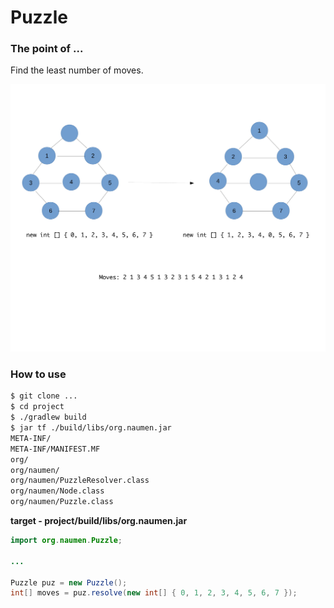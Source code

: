 # Puzzle


### The point of ...

Find the least number of moves.

![Undirected and unweighted graph](./pattern.jpg)

### How to use

```sh
$ git clone ...
$ cd project
$ ./gradlew build
$ jar tf ./build/libs/org.naumen.jar
META-INF/
META-INF/MANIFEST.MF
org/
org/naumen/
org/naumen/PuzzleResolver.class
org/naumen/Node.class
org/naumen/Puzzle.class
```

**target - project/build/libs/org.naumen.jar**

```java
import org.naumen.Puzzle;

...

Puzzle puz = new Puzzle();
int[] moves = puz.resolve(new int[] { 0, 1, 2, 3, 4, 5, 6, 7 });
```
